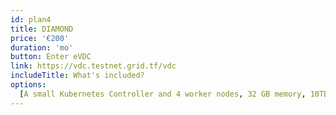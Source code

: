 ```yaml
---
id: plan4
title: DIAMOND
price: '€200'
duration: 'mo'
button: Enter eVDC
link: https://vdc.testnet.grid.tf/vdc
includeTitle: What's included?
options:
  [A small Kubernetes Controller and 4 worker nodes, 32 GB memory, 10TB ZDB Storage, A Network Gateway]
---
```

